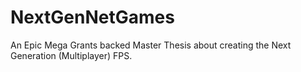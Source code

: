 # NextGenNetGames
An Epic Mega Grants backed Master Thesis about creating the Next Generation (Multiplayer) FPS.
